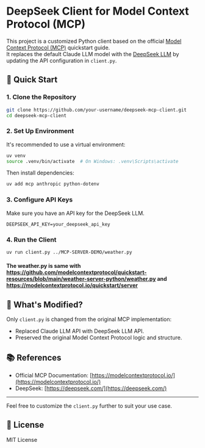# DeepSeek Client for Model Context Protocol (MCP)

This project is a customized Python client based on the official [Model Context Protocol (MCP)](https://modelcontextprotocol.io/quickstart/client#python) quickstart guide.  
It replaces the default Claude LLM model with the [DeepSeek LLM](https://deepseek.com/) by updating the API configuration in `client.py`.

## 🚀 Quick Start

### 1. Clone the Repository

```bash
git clone https://github.com/your-username/deepseek-mcp-client.git
cd deepseek-mcp-client
```

### 2. Set Up Environment

It's recommended to use a virtual environment:

```bash
uv venv
source .venv/bin/activate  # On Windows: .venv\Scripts\activate
```

Then install dependencies:

```bash
uv add mcp anthropic python-dotenv
```

### 3. Configure API Keys

Make sure you have an API key for the DeepSeek LLM.  

```
DEEPSEEK_API_KEY=your_deepseek_api_key
```

### 4. Run the Client

```bash
uv run client.py ../MCP-SERVER-DEMO/weather.py
```
#### The weather.py is same  with  https://github.com/modelcontextprotocol/quickstart-resources/blob/main/weather-server-python/weather.py and https://modelcontextprotocol.io/quickstart/server

## 🔧 What's Modified?

Only `client.py` is changed from the original MCP implementation:

- Replaced Claude LLM API with DeepSeek LLM API.
- Preserved the original Model Context Protocol logic and structure.


## 📚 References

- Official MCP Documentation: [https://modelcontextprotocol.io/](https://modelcontextprotocol.io/)
- DeepSeek: [https://deepseek.com/](https://deepseek.com/)

---

Feel free to customize the `client.py` further to suit your use case.

## 📝 License

MIT License
